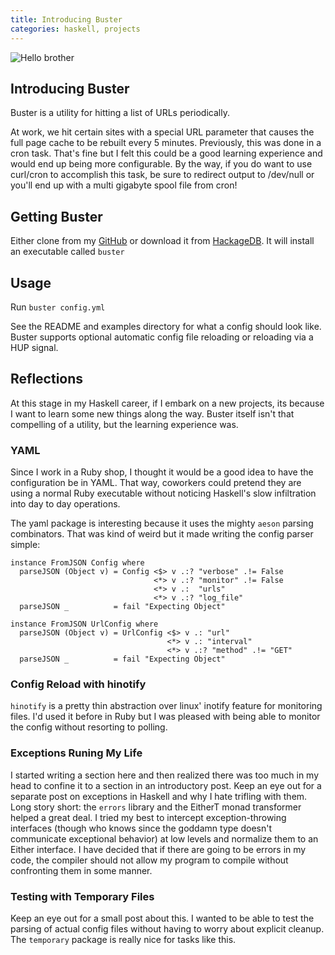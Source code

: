 ```yaml
---
title: Introducing Buster
categories: haskell, projects
---
```


![Hello brother](/assets/errata/buster.jpg "Hello brother")

## Introducing Buster

Buster is a utility for hitting a list of URLs periodically.

At work, we hit certain sites with a special URL parameter that causes the full
page cache to be rebuilt every 5 minutes. Previously, this was done in a cron
task. That's fine but I felt this could be a good learning experience and would
end up being more configurable. By the way, if you do want to use curl/cron to
accomplish this task, be sure to redirect output to /dev/null or you'll end up
with a multi gigabyte spool file from cron!


## Getting Buster

Either clone from my [GitHub](http://github.com/MichaelXavier/Buster) or
download it from [HackageDB](http://hackage.haskell.org/package/Buster). It
will install an executable called `buster`

## Usage

Run `buster config.yml`

See the README and examples directory for what a config should look like.
Buster supports optional automatic config file reloading or reloading via a HUP
signal.

## Reflections

At this stage in my Haskell career, if I embark on a new projects, its because
I want to learn some new things along the way. Buster itself isn't that
compelling of a utility, but the learning experience was.

### YAML

Since I work in a Ruby shop, I thought it would be a good idea to have the
configuration be in YAML. That way, coworkers could pretend they are using a
normal Ruby executable without noticing Haskell's slow infiltration into day to
day operations.

The yaml package is interesting because it uses the mighty `aeson` parsing
combinators. That was kind of weird but it made writing the config parser
simple:

```{.haskell}
instance FromJSON Config where
  parseJSON (Object v) = Config <$> v .:? "verbose" .!= False
                                <*> v .:? "monitor" .!= False
                                <*> v .:  "urls"
                                <*> v .:? "log_file"
  parseJSON _          = fail "Expecting Object"

instance FromJSON UrlConfig where
  parseJSON (Object v) = UrlConfig <$> v .: "url"
                                   <*> v .: "interval"
                                   <*> v .:? "method" .!= "GET"
  parseJSON _          = fail "Expecting Object"
```

### Config Reload with hinotify

`hinotify` is a pretty thin abstraction over linux' inotify feature for
monitoring files. I'd used it before in Ruby but I was pleased with being able
to monitor the config without resorting to polling.

### Exceptions Runing My Life

I started writing a section here and then realized there was too much in my
head to confine it to a section in an introductory post. Keep an eye out for a
separate post on exceptions in Haskell and why I hate trifling with them. Long
story short: the `errors` library and the EitherT monad transformer helped a
great deal. I tried my best to intercept exception-throwing interfaces (though
who knows since the goddamn type doesn't communicate exceptional behavior) at
low levels and normalize them to an Either interface. I have decided that if
there are going to be errors in my code, the compiler should not allow my
program to compile without confronting them in some manner.

### Testing with Temporary Files

Keep an eye out for a small post about this. I wanted to be able to test the
parsing of actual config files without having to worry about explicit cleanup.
The `temporary` package is really nice for tasks like this.

